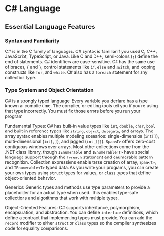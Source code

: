 # C# Language
## Essential Language Features

### Syntax and Familiarity

C# is in the C family of languages. C# syntax is familiar if you used C, C++, JavaScript, TypeScript, or Java. Like C and C++, semi-colons (`;`) define the end of statements. C# identifiers are case-sensitive. C# has the same use of braces, `{` and `}`, control statements like `if`, `else` and `switch`, and looping constructs like `for`, and `while`. C# also has a `foreach` statement for any collection type.

### Type System and Object Orientation

C# is a strongly typed language. Every variable you declare has a type known at compile time. The compiler, or editing tools tell you if you're using that type incorrectly. You must fix those errors before you run your program.

Fundamental Types: C# has built-in value types like `int`, `double`, `char`, `bool` and built-in reference types like `string`, `object`, `delegate`, and arrays. The array syntax enables multiple modeling scenarios: single-dimension (`int[]`), multi-dimensional (`int[,]`), and jagged (`int[][]`). `Span<T>` offers zero-cost contiguous windows over arrays. Most other collections come from the .NET class library, though `IEnumerable` and `IEnumerable<T>` have special language support through the `foreach` statement and enumerable pattern recognition. Collection expressions enable terse creation of array, `Span<T>`, and `IEnumerable<T>` typed data. As you write your programs, you can create your own types using `struct` types for values, or `class` types that define object-oriented behavior.

Generics: Generic types and methods use type parameters to provide a placeholder for an actual type when used. This enables type-safe collections and algorithms that work with multiple types.

Object-Oriented Features: C# supports inheritance, polymorphism, encapsulation, and abstraction. You can define `interface` definitions, which define a contract that implementing types must provide. You can add the `record` modifier to either `struct` or `class` types so the compiler synthesizes code for equality comparisons.

